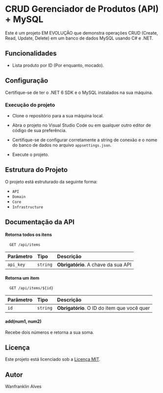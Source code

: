 # CRUD Gerenciador de Produtos (API) + MySQL

Este é um projeto EM EVOLUÇÃO que demonstra operações CRUD (Create, Read, Update, Delete) em um banco de dados MySQL usando C# e .NET.

## Funcionalidades

- Lista produto por ID (Por enquanto, mocado).

## Configuração

Certifique-se de ter o .NET 6 SDK e o MySQL instalados na sua máquina.

### Execução do projeto

- Clone o repositório para a sua máquina local.
- Abra o projeto no Visual Studio Code ou em qualquer outro editor de código de sua preferência.
- Certifique-se de configurar corretamente a string de conexão e o nome do banco de dados no arquivo `appsettings.json`.

- Execute o projeto.

## Estrutura do Projeto

O projeto está estruturado da seguinte forma:

- `API`
- `Domain`
- `Core`
- `Infrastructure`

## Documentação da API

#### Retorna todos os itens

```http
  GET /api/items
```

| Parâmetro   | Tipo       | Descrição                           |
| :---------- | :--------- | :---------------------------------- |
| `api_key` | `string` | **Obrigatório**. A chave da sua API |

#### Retorna um item

```http
  GET /api/items/${id}
```

| Parâmetro   | Tipo       | Descrição                                   |
| :---------- | :--------- | :------------------------------------------ |
| `id`      | `string` | **Obrigatório**. O ID do item que você quer |

#### add(num1, num2)

Recebe dois números e retorna a sua soma.

## Licença

Este projeto está licenciado sob a [Licença MIT](https://opensource.org/licenses/MIT).

## Autor

Wanfranklin Alves